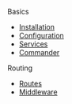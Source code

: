 Basics
  * [Installation](/docs/installation)
  * [Configuration](/docs/config)
  * [Services](/docs/services)
  * [Commander](/docs/commander)

Routing
   * [Routes](/docs/routing)
   * [Middleware](/docs/middleware)
